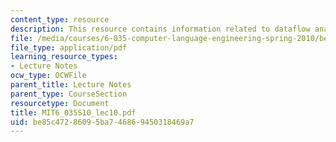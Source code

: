 ```yaml
---
content_type: resource
description: This resource contains information related to dataflow analysis.
file: /media/courses/6-035-computer-language-engineering-spring-2010/be85c47286095ba746869450318469a7_MIT6_035S10_lec10.pdf
file_type: application/pdf
learning_resource_types:
- Lecture Notes
ocw_type: OCWFile
parent_title: Lecture Notes
parent_type: CourseSection
resourcetype: Document
title: MIT6_035S10_lec10.pdf
uid: be85c472-8609-5ba7-4686-9450318469a7
---
```


